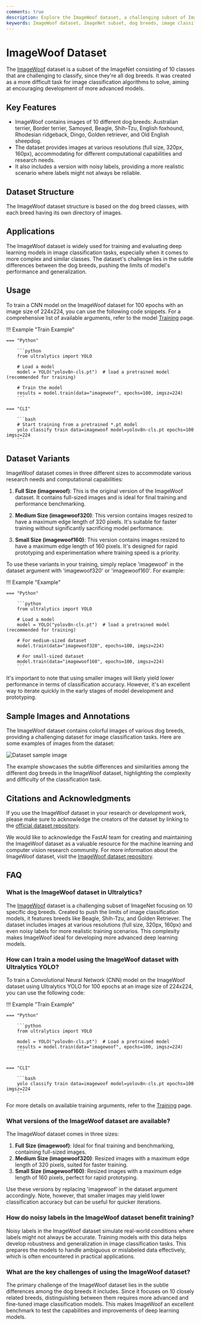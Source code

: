 ```yaml
---
comments: true
description: Explore the ImageWoof dataset, a challenging subset of ImageNet focusing on 10 dog breeds, designed to enhance image classification models. Learn more on Ultralytics Docs.
keywords: ImageWoof dataset, ImageNet subset, dog breeds, image classification, deep learning, machine learning, Ultralytics, training dataset, noisy labels
---
```


# ImageWoof Dataset

The [ImageWoof](https://github.com/fastai/imagenette) dataset is a subset of the ImageNet consisting of 10 classes that are challenging to classify, since they're all dog breeds. It was created as a more difficult task for image classification algorithms to solve, aiming at encouraging development of more advanced models.

## Key Features

- ImageWoof contains images of 10 different dog breeds: Australian terrier, Border terrier, Samoyed, Beagle, Shih-Tzu, English foxhound, Rhodesian ridgeback, Dingo, Golden retriever, and Old English sheepdog.
- The dataset provides images at various resolutions (full size, 320px, 160px), accommodating for different computational capabilities and research needs.
- It also includes a version with noisy labels, providing a more realistic scenario where labels might not always be reliable.

## Dataset Structure

The ImageWoof dataset structure is based on the dog breed classes, with each breed having its own directory of images.

## Applications

The ImageWoof dataset is widely used for training and evaluating deep learning models in image classification tasks, especially when it comes to more complex and similar classes. The dataset's challenge lies in the subtle differences between the dog breeds, pushing the limits of model's performance and generalization.

## Usage

To train a CNN model on the ImageWoof dataset for 100 epochs with an image size of 224x224, you can use the following code snippets. For a comprehensive list of available arguments, refer to the model [Training](../../modes/train.md) page.

!!! Example "Train Example"

    === "Python"

        ```python
        from ultralytics import YOLO

        # Load a model
        model = YOLO("yolov8n-cls.pt")  # load a pretrained model (recommended for training)

        # Train the model
        results = model.train(data="imagewoof", epochs=100, imgsz=224)
        ```

    === "CLI"

        ```bash
        # Start training from a pretrained *.pt model
        yolo classify train data=imagewoof model=yolov8n-cls.pt epochs=100 imgsz=224
        ```

## Dataset Variants

ImageWoof dataset comes in three different sizes to accommodate various research needs and computational capabilities:

1. **Full Size (imagewoof)**: This is the original version of the ImageWoof dataset. It contains full-sized images and is ideal for final training and performance benchmarking.

2. **Medium Size (imagewoof320)**: This version contains images resized to have a maximum edge length of 320 pixels. It's suitable for faster training without significantly sacrificing model performance.

3. **Small Size (imagewoof160)**: This version contains images resized to have a maximum edge length of 160 pixels. It's designed for rapid prototyping and experimentation where training speed is a priority.

To use these variants in your training, simply replace 'imagewoof' in the dataset argument with 'imagewoof320' or 'imagewoof160'. For example:

!!! Example "Example"

    === "Python"

        ```python
        from ultralytics import YOLO

        # Load a model
        model = YOLO("yolov8n-cls.pt")  # load a pretrained model (recommended for training)

        # For medium-sized dataset
        model.train(data="imagewoof320", epochs=100, imgsz=224)

        # For small-sized dataset
        model.train(data="imagewoof160", epochs=100, imgsz=224)
        ```

It's important to note that using smaller images will likely yield lower performance in terms of classification accuracy. However, it's an excellent way to iterate quickly in the early stages of model development and prototyping.

## Sample Images and Annotations

The ImageWoof dataset contains colorful images of various dog breeds, providing a challenging dataset for image classification tasks. Here are some examples of images from the dataset:

![Dataset sample image](https://user-images.githubusercontent.com/26833433/239357533-ec833254-4351-491b-8cb3-59578ea5d0b2.png)

The example showcases the subtle differences and similarities among the different dog breeds in the ImageWoof dataset, highlighting the complexity and difficulty of the classification task.

## Citations and Acknowledgments

If you use the ImageWoof dataset in your research or development work, please make sure to acknowledge the creators of the dataset by linking to the [official dataset repository](https://github.com/fastai/imagenette).

We would like to acknowledge the FastAI team for creating and maintaining the ImageWoof dataset as a valuable resource for the machine learning and computer vision research community. For more information about the ImageWoof dataset, visit the [ImageWoof dataset repository](https://github.com/fastai/imagenette).

## FAQ

### What is the ImageWoof dataset in Ultralytics?

The [ImageWoof](https://github.com/fastai/imagenette) dataset is a challenging subset of ImageNet focusing on 10 specific dog breeds. Created to push the limits of image classification models, it features breeds like Beagle, Shih-Tzu, and Golden Retriever. The dataset includes images at various resolutions (full size, 320px, 160px) and even noisy labels for more realistic training scenarios. This complexity makes ImageWoof ideal for developing more advanced deep learning models.

### How can I train a model using the ImageWoof dataset with Ultralytics YOLO?

To train a Convolutional Neural Network (CNN) model on the ImageWoof dataset using Ultralytics YOLO for 100 epochs at an image size of 224x224, you can use the following code:

!!! Example "Train Example"

    === "Python"
    
        ```python
        from ultralytics import YOLO

        model = YOLO("yolov8n-cls.pt")  # Load a pretrained model
        results = model.train(data="imagewoof", epochs=100, imgsz=224)
        ```
    

    === "CLI"
    
        ```bash
        yolo classify train data=imagewoof model=yolov8n-cls.pt epochs=100 imgsz=224
        ```

For more details on available training arguments, refer to the [Training](../../modes/train.md) page.

### What versions of the ImageWoof dataset are available?

The ImageWoof dataset comes in three sizes:

1. **Full Size (imagewoof)**: Ideal for final training and benchmarking, containing full-sized images.
2. **Medium Size (imagewoof320)**: Resized images with a maximum edge length of 320 pixels, suited for faster training.
3. **Small Size (imagewoof160)**: Resized images with a maximum edge length of 160 pixels, perfect for rapid prototyping.

Use these versions by replacing 'imagewoof' in the dataset argument accordingly. Note, however, that smaller images may yield lower classification accuracy but can be useful for quicker iterations.

### How do noisy labels in the ImageWoof dataset benefit training?

Noisy labels in the ImageWoof dataset simulate real-world conditions where labels might not always be accurate. Training models with this data helps develop robustness and generalization in image classification tasks. This prepares the models to handle ambiguous or mislabeled data effectively, which is often encountered in practical applications.

### What are the key challenges of using the ImageWoof dataset?

The primary challenge of the ImageWoof dataset lies in the subtle differences among the dog breeds it includes. Since it focuses on 10 closely related breeds, distinguishing between them requires more advanced and fine-tuned image classification models. This makes ImageWoof an excellent benchmark to test the capabilities and improvements of deep learning models.
